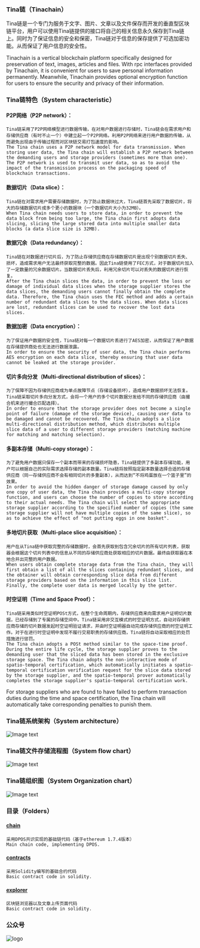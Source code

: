 
### Tina链（Tinachain）
Tina链是一个专门为服务于文字、图片、文章以及文件保存而开发的垂直型区块链平台，用户可以使用Tina链提供的接口将自己的相关信息永久保存到Tina链上。同时为了保证信息的安全和保密，Tina链对于信息的保存提供了可选加密功能。从而保证了用户信息的安全性。

Tinachain is a vertical blockchain platform specifically designed for preservation of text, images, articles and files. With rpc interfaces provided by Tinachain, it is convenient for users to save personal information permanently. Meanwhile, Tinachain provides optional encryption function for users to ensure the security and privacy of their information.


### Tina链特色（System characteristic）

#### P2P网络（P2P network）：
	Tina链采用了P2P网络模型进行数据传输，在对用户数据进行存储时，Tina链会在需求用户和存储供应商（有时不止一个）中建立起一个P2P网络。利用P2P网络来进行用户数据的传输，从而避免出现由于传输过程而对区块链交易打包速度的影响。
	The Tina chain uses a P2P network model for data transmission. When storing user data, the Tina chain will establish a P2P network between the demanding users and storage providers (sometimes more than one). The P2P network is used to transmit user data, so as to avoid the impact of the transmission process on the packaging speed of blockchain transactions.

#### 数据切片（Data slice）：
	Tina链在对需求用户需要存储数据时，为了防止数据块过大，Tina链首先采取了数据切片，将大的存储数据切片成多个更小的数据块（一个数据切片大小为32MB）。
	When Tina chain needs users to store data, in order to prevent the data block from being too large, the Tina chain first adopts data slicing, slicing the large stored data into multiple smaller data blocks (a data slice size is 32MB).

#### 数据冗余（Data redundancy）：
	Tina链在对数据进行切片后，为了防止存储供应商在存储数据切片是出现个别数据切片丢失、损坏，造成需求用户无法最终获取完整的数据。因此Tina链使用了FEC方式，对于数据切片加入了一定数量的冗余数据切片。当数据切片丢失后，利用冗余切片可以对丢失的数据切片进行恢复。
	After the Tina chain slices the data, in order to prevent the loss or damage of individual data slices when the storage supplier stores the data slices, the demanding users cannot finally obtain the complete data. Therefore, the Tina chain uses the FEC method and adds a certain number of redundant data slices to the data slices. When data slices are lost, redundant slices can be used to recover the lost data slices.

#### 数据加密（Data encryption）：
	为了保证用户数据的安全性，Tina链对每一个数据切片丢进行了AES加密，从而保证了用户数据在存储提供商处也无法进行数据泄露。
	In order to ensure the security of user data, the Tina chain performs AES encryption on each data slice, thereby ensuring that user data cannot be leaked at the storage provider.

#### 切片多向分发（Multi-directional distribution of slices）：
	为了保障不因为存储供应商成为单点故障节点（存储设备损坏），造成用户数据损坏无法恢复。Tina链采取切片多向分发方式，会将一个用户的多个切片数据分发给不同的存储供应商（由撮合机来进行撮合匹配选择）。
	In order to ensure that the storage provider does not become a single point of failure (damage of the storage device), causing user data to be damaged and cannot be recovered. The Tina chain adopts a slice multi-directional distribution method, which distributes multiple slice data of a user to different storage providers (matching machine for matching and matching selection).

#### 多副本存储（Multi-copy storage）：
	为了避免用户数据只保存一个副本而带来的存储损坏隐患，Tina链提供了多副本存储功能，用户可以根据自己的实际需求选择存储的副本数量。Tina链将按照指定副本数量选择合适的存储供应商（同一存储供应商不会有相同切片的多重副本），从而达到“不将鸡蛋放在一个篮子里”的效果。
	In order to avoid the hidden danger of storage damage caused by only one copy of user data, the Tina chain provides a multi-copy storage function, and users can choose the number of copies to store according to their actual needs. The Tina chain will select the appropriate storage supplier according to the specified number of copies (the same storage supplier will not have multiple copies of the same slice), so as to achieve the effect of "not putting eggs in one basket".

#### 多地切片获取（Multi-place slice acquisition）：
	用户在从Tina链中获取完整的存储数据时，会首先获取到包含冗余切片的所有切片列表，获取器会根据这个切片列表中的信息从不同的存储供应商处获取相应的切片数据。最终由获取器在本地合并出完整的用户数据。
	When users obtain complete storage data from the Tina chain, they will first obtain a list of all the slices containing redundant slices, and the obtainer will obtain corresponding slice data from different storage providers based on the information in this slice list. Finally, the complete user data is merged locally by the getter.

#### 时空证明（Time and Space Proof）：
	Tina链采用类似时空证明POSt方式，在整个生命周期内，存储供应商来向需求用户证明切片数据，已经存储到了专属的存储空间中。Tina链采用非交互模式的时空证明方式，自动对存储供应商存储的切片数据发起时空证明验证请求，并由时空证明器自动完成存储供应商的时空证明工作。对于在进行时空证明中发现不履行交易职责的存储供应商，Tina链将自动采取相应的处罚措施进行惩罚。
	The Tina chain adopts a POSt method similar to the space-time proof. During the entire life cycle, the storage supplier proves to the demanding user that the sliced ​​data has been stored in the exclusive storage space. The Tina chain adopts the non-interactive mode of spatio-temporal certification, which automatically initiates a spatio-temporal certification verification request for the slice data stored by the storage supplier, and the spatio-temporal prover automatically completes the storage supplier's spatio-temporal certification work.
For storage suppliers who are found to have failed to perform transaction duties during the time and space certification, the Tina chain will automatically take corresponding penalties to punish them.





### Tina链系统架构（System architecture）
![Image text](https://github.com/DExpress-dev/DE-tinachain/blob/main/Tina/image/Architecture.png)

### Tina链文件存储流程图（System flow chart）
![Image text](https://github.com/DExpress-dev/DE-tinachain/blob/main/Tina/image/process.png)

### Tina链组织图（System Organization chart）
![Image text](https://github.com/DExpress-dev/DE-tinachain/blob/main/Tina/image/combination.png)

### 目录（Folders）

#### [chain](https://github.com/Tinachain/Tina/tree/master/chain)
    采用DPOS共识实现的基础链代码（基于ethereum 1.7.4版本）
    Main chain code, implementing DPOS.

#### [contracts](https://github.com/Tinachain/Tina/tree/master/contracts)
    采用Solidity编写的基础合约代码
    Basic contract code in solidity.

#### [explorer](https://github.com/Tinachain/Tina/tree/master/explorer)
    区块链浏览器以及文章上传页面代码
    Basic contract code in solidity.

### 公众号
![logo](https://github.com/DExpress-dev/DE-tinachain/blob/main/Tina/image/wechat.png)